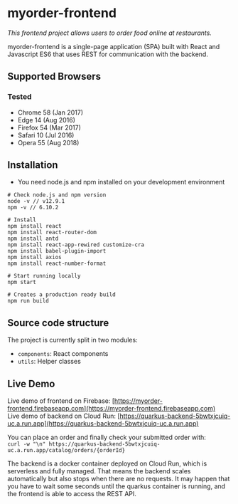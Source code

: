 # myorder-frontend
*This frontend project allows users to order food online at restaurants.*

myorder-frontend is a single-page application (SPA) built with React and Javascript ES6 that uses REST for communication with the backend.

## Supported Browsers
### Tested
* Chrome 58 (Jan 2017)
* Edge 14 (Aug 2016)
* Firefox 54 (Mar 2017)
* Safari 10 (Jul 2016)
* Opera 55 (Aug 2018)

## Installation
* You need node.js and npm installed on your development environment

```
# Check node.js and npm version
node -v // v12.9.1
npm -v // 6.10.2

# Install
npm install react
npm install react-router-dom
npm install antd
npm install react-app-rewired customize-cra
npm install babel-plugin-import
npm install axios
npm install react-number-format

# Start running locally
npm start

# Creates a production ready build
npm run build
```

## Source code structure

The project is currently split in two modules:

* `components`: React components
* `utils`: Helper classes

## Live Demo
Live demo of frontend on Firebase: [https://myorder-frontend.firebaseapp.com](https://myorder-frontend.firebaseapp.com)  
Live demo of backend on Cloud Run: [https://quarkus-backend-5bwtxjcuiq-uc.a.run.app](https://quarkus-backend-5bwtxjcuiq-uc.a.run.app)   

You can place an order and finally check your submitted order with:  
`curl -w "\n" https://quarkus-backend-5bwtxjcuiq-uc.a.run.app/catalog/orders/{orderId}`

The backend is a docker container deployed on Cloud Run, which is serverless and fully managed. That means the backend scales automatically but also stops when there are no requests.
It may happen that you have to wait some seconds until the quarkus container is running, and the frontend is able to access the REST API.